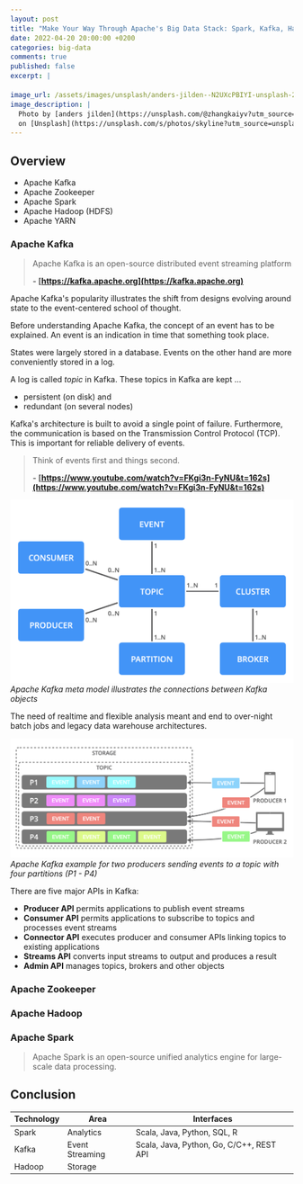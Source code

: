 ```yaml
---
layout: post
title: "Make Your Way Through Apache's Big Data Stack: Spark, Kafka, Hadoop, and Co."
date: 2022-04-20 20:00:00 +0200
categories: big-data
comments: true
published: false
excerpt: |
  
image_url: /assets/images/unsplash/anders-jilden--N2UXcPBIYI-unsplash-2.jpg
image_description: |
  Photo by [anders jilden](https://unsplash.com/@zhangkaiyv?utm_source=unsplash&utm_medium=referral&utm_content=creditCopyText)
  on [Unsplash](https://unsplash.com/s/photos/skyline?utm_source=unsplash&utm_medium=referral&utm_content=creditCopyText)
---
```


## Overview

- Apache Kafka
- Apache Zookeeper
- Apache Spark
- Apache Hadoop (HDFS)
- Apache YARN

### Apache Kafka

> Apache Kafka is an open-source distributed event streaming platform
>
> **- [https://kafka.apache.org](https://kafka.apache.org)**

Apache Kafka's popularity illustrates the shift from designs evolving around state to the event-centered school of thought.

Before understanding Apache Kafka, the concept of an event has to be explained. An event is an indication in time that something took place.

States were largely stored in a database. Events on the other hand are more conveniently stored in a log.

A log is called *topic* in Kafka. These topics in Kafka are kept ...

- persistent (on disk) and
- redundant (on several nodes)

Kafka's architecture is built to avoid a single point of failure. Furthermore, the communication is based on the
Transmission Control Protocol (TCP). This is important for reliable delivery of events.

> Think of events first and things second.
>
> **- [https://www.youtube.com/watch?v=FKgi3n-FyNU&t=162s](https://www.youtube.com/watch?v=FKgi3n-FyNU&t=162s)**

![Apache Kafka Meta Model](/assets/images/posts/2022-04-2_apache_kafka_meta_model.png "Apache Kafka Meta Model")
_Apache Kafka meta model illustrates the connections between Kafka objects_

The need of realtime and flexible analysis meant and end to over-night batch jobs and legacy data warehouse
architectures.

![Apache Kafka example for two producers sending events to a topic with four partitions (P1 - P4)](/assets/images/posts/2022-04-2_apache_kafka.png "Apache Kafka Example")
_Apache Kafka example for two producers sending events to a topic with four partitions (P1 - P4)_

There are five major APIs in Kafka:

- **Producer API** permits applications to publish event streams
- **Consumer API** permits applications to subscribe to topics and processes event streams
- **Connector API** executes producer and consumer APIs linking topics to existing applications
- **Streams API** converts input streams to output and produces a result
- **Admin API** manages topics, brokers and other objects

### Apache Zookeeper

### Apache Hadoop

### Apache Spark

> Apache Spark is an open-source unified analytics engine for large-scale data processing.


## Conclusion

| Technology    | Area            | Interfaces                               |
| ------------- | --------------- | ---------------------------------------- |
| Spark         | Analytics       | Scala, Java, Python, SQL, R              |
| Kafka         | Event Streaming | Scala, Java, Python, Go, C/C++, REST API |
| Hadoop        | Storage         |       |

